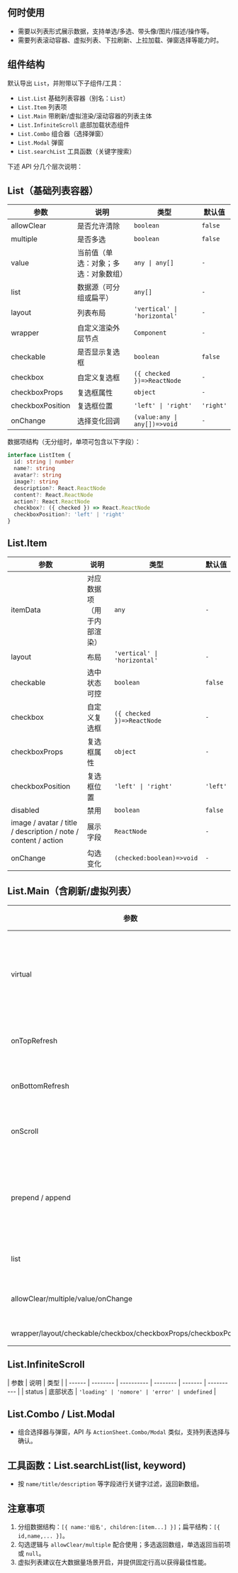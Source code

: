## 何时使用

- 需要以列表形式展示数据，支持单选/多选、带头像/图片/描述/操作等。
- 需要列表滚动容器、虚拟列表、下拉刷新、上拉加载、弹窗选择等能力时。

## 组件结构

默认导出 `List`，并附带以下子组件/工具：

- `List.List` 基础列表容器（别名：`List`）
- `List.Item` 列表项
- `List.Main` 带刷新/虚拟渲染/滚动容器的列表主体
- `List.InfiniteScroll` 底部加载状态组件
- `List.Combo` 组合器（选择弹窗）
- `List.Modal` 弹窗
- `List.searchList` 工具函数（关键字搜索）

下述 API 分几个层次说明：

## List（基础列表容器）

| 参数             | 说明                                 | 类型                         | 默认值    |
| ---------------- | ------------------------------------ | ---------------------------- | --------- |
| allowClear       | 是否允许清除                         | `boolean`                    | `false`   |
| multiple         | 是否多选                             | `boolean`                    | `false`   |
| value            | 当前值（单选：对象；多选：对象数组） | `any \| any[]`               | `-`       |
| list             | 数据源（可分组或扁平）               | `any[]`                      | `-`       |
| layout           | 列表布局                             | `'vertical' \| 'horizontal'` | `-`       |
| wrapper          | 自定义渲染外层节点                   | `Component`                  | `-`       |
| checkable        | 是否显示复选框                       | `boolean`                    | `false`   |
| checkbox         | 自定义复选框                         | `({ checked })=>ReactNode`   | `-`       |
| checkboxProps    | 复选框属性                           | `object`                     | `-`       |
| checkboxPosition | 复选框位置                           | `'left' \| 'right'`          | `'right'` |
| onChange         | 选择变化回调                         | `(value:any \| any[])=>void` | `-`       |

数据项结构（无分组时，单项可包含以下字段）：

```ts
interface ListItem {
  id: string | number
  name?: string
  avatar?: string
  image?: string
  description?: React.ReactNode
  content?: React.ReactNode
  action?: React.ReactNode
  checkbox?: ({ checked }) => React.ReactNode
  checkboxPosition?: 'left' | 'right'
}
```

## List.Item

| 参数                                                           | 说明                       | 类型                         | 默认值   |
| -------------------------------------------------------------- | -------------------------- | ---------------------------- | -------- |
| itemData                                                       | 对应数据项（用于内部渲染） | `any`                        | `-`      |
| layout                                                         | 布局                       | `'vertical' \| 'horizontal'` | `-`      |
| checkable                                                      | 选中状态可控               | `boolean`                    | `false`  |
| checkbox                                                       | 自定义复选框               | `({ checked })=>ReactNode`   | `-`      |
| checkboxProps                                                  | 复选框属性                 | `object`                     | `-`      |
| checkboxPosition                                               | 复选框位置                 | `'left' \| 'right'`          | `'left'` |
| disabled                                                       | 禁用                       | `boolean`                    | `false`  |
| image / avatar / title / description / note / content / action | 展示字段                   | `ReactNode`                  | `-`      |
| onChange                                                       | 勾选变化                   | `(checked:boolean)=>void`    | `-`      |

## List.Main（含刷新/虚拟列表）

| 参数                                                             | 说明              | 类型                     | 默认值  |
| ---------------------------------------------------------------- | ----------------- | ------------------------ | ------- |
| virtual                                                          | 是否开启虚拟渲染  | `boolean`                | `false` |
| onTopRefresh                                                     | 下拉刷新          | `() => Promise<boolean>` | `-`     |
| onBottomRefresh                                                  | 触底加载          | `() => Promise<boolean>` | `-`     |
| onScroll                                                         | 滚动事件          | `(e)=>void`              | `-`     |
| prepend / append                                                 | 头/尾部自定义区域 | `ReactNode`              | `-`     |
| list                                                             | 数据源            | `any[]`                  | `-`     |
| allowClear/multiple/value/onChange                               | 选择逻辑          | 同 List                  | -       |
| wrapper/layout/checkable/checkbox/checkboxProps/checkboxPosition | 透传              | 同 List                  | -       |

## List.InfiniteScroll

| 参数   | 说明     | 类型       |
| ------ | -------- | ---------- | -------- | ------- | ---------- |
| status | 底部状态 | `'loading' | 'nomore' | 'error' | undefined` |

## List.Combo / List.Modal

- 组合选择器与弹窗，API 与 `ActionSheet.Combo/Modal` 类似，支持列表选择与确认。

## 工具函数：List.searchList(list, keyword)

- 按 `name/title/description` 等字段进行关键字过滤，返回新数组。

## 注意事项

1. 分组数据结构：`[{ name:'组名', children:[item...] }]`；扁平结构：`[{ id,name,... }]`。
2. 勾选逻辑与 `allowClear/multiple` 配合使用；多选返回数组，单选返回当前项或 `null`。
3. 虚拟列表建议在大数据量场景开启，并提供固定行高以获得最佳性能。
